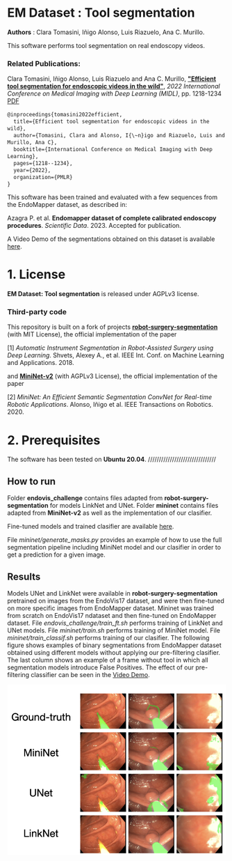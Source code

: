 # EM Dataset : Tool segmentation
**Authors** : Clara Tomasini, Iñigo Alonso, Luis Riazuelo, Ana C. Murillo.

This software performs tool segmentation on real endoscopy videos. 

### Related Publications:

Clara Tomasini, Iñigo Alonso, Luis Riazuelo and Ana C. Murillo, [**"Efficient tool segmentation for endoscopic videos in the wild"**](https://proceedings.mlr.press/v172/tomasini22a.html), *2022 International Conference on Medical Imaging with Deep Learning (MIDL)*, pp. 1218-1234 [PDF](https://proceedings.mlr.press/v172/tomasini22a/tomasini22a.pdf)

```
@inproceedings{tomasini2022efficient,
  title={Efficient tool segmentation for endoscopic videos in the wild},
  author={Tomasini, Clara and Alonso, I{\~n}igo and Riazuelo, Luis and Murillo, Ana C},
  booktitle={International Conference on Medical Imaging with Deep Learning},
  pages={1218--1234},
  year={2022},
  organization={PMLR}
}
```

This software has been trained and evaluated with a few sequences from the EndoMapper dataset, as described in:

Azagra P. et al. **Endomapper dataset of complete calibrated endoscopy procedures**. *Scientific Data*. 2023. Accepted for publication.

A Video Demo of the segmentations obtained on this dataset is available [here](https://drive.google.com/file/d/1anOHK4h19EesMFc_drYFnbcYtOBeTuJb/view?usp=sharing).

# 1. License
**EM Dataset: Tool segmentation** is released under AGPLv3 license. 

### Third-party code
This repository is built on a fork of projects [**robot-surgery-segmentation**](https://github.com/ternaus/robot-surgery-segmentation) (with MIT License), the official implementation of the paper 

[1] *Automatic Instrument Segmentation in Robot-Assisted Surgery using Deep Learning*. Shvets, Alexey A., et al. IEEE Int. Conf. on Machine Learning and Applications. 2018.

and [**MiniNet-v2**](https://github.com/Shathe/MiniNet-v2) (with AGPLv3 License), the official implementation of the paper

[2] *MiniNet: An Efficient Semantic Segmentation ConvNet for Real-time Robotic Applications*. Alonso, Iñigo et al. IEEE Transactions on Robotics. 2020.

# 2. Prerequisites
The software has been tested on **Ubuntu 20.04**.
///////////////////////////////

## How to run
Folder **endovis_challenge** contains files adapted from **robot-surgery-segmentation** for models LinkNet and UNet. 
Folder **mininet** contains files adapted from **MiniNet-v2** as well as the implementation of our clasifier. 

Fine-tuned models and trained clasifier are available [here](https://drive.google.com/drive/folders/1BYyfUek6arVhpgChWuhD6JVQ9-RS4ZNm?usp=sharing). 

File *mininet/generate_masks.py* provides an example of how to use the full segmentation pipeline including MiniNet model and our clasifier in order to get a prediction for a given image.

## Results 
Models UNet and LinkNet were available in **robot-surgery-segmentation** pretrained on images from the EndoVis17 dataset, and were then fine-tuned on more specific images from EndoMapper dataset. Mininet was trained from scratch on EndoVis17 ndataset and then fine-tuned on EndoMapper dataset.
File *endovis_challenge/train_ft.sh* performs training of LinkNet and UNet models. File *mininet/train.sh* performs training of MiniNet model. File *mininet/train_classif.sh* performs training of our clasifier. 
The following figure shows examples of binary segmentations from EndoMapper dataset obtained using different models without applying our pre-filtering clasifier. 
The last column shows an example of a frame without tool in which all segmentation models introduce False Positives. The effect of our pre-filtering classifier can be seen in the [Video Demo](https://drive.google.com/file/d/1anOHK4h19EesMFc_drYFnbcYtOBeTuJb/view?usp=sharing).


![results](/images/results_seg_hculb.png)
